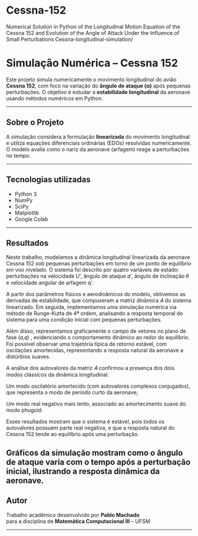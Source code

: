 # Cessna-152
Numerical Solution in Python of the Longitudinal Motion Equation of the Cessna 152 and Evolution of the Angle of Attack Under the Influence of Small Perturbations
Cessna-longitudinal-simulation/

# Simulação Numérica – Cessna 152

Este projeto simula numericamente o movimento longitudinal do avião **Cessna 152**, com foco na variação do **ângulo de ataque (α)** após pequenas perturbações. O objetivo é estudar a **estabilidade longitudinal** da aeronave usando métodos numéricos em Python.

---

##  Sobre o Projeto

A simulação considera a formulação **linearizada** do movimento longitudinal e utiliza equações diferenciais ordinárias (EDOs) resolvidas numericamente. O modelo avalia como o nariz da aeronave (arfagem) reage a perturbações no tempo.

---

## Tecnologias utilizadas

- Python 3
- NumPy
- SciPy
- Matplotlib
- Google Colab

---

## Resultados

Neste trabalho, modelamos a dinâmica longitudinal linearizada da aeronave Cessna 152 sob pequenas perturbações em torno de um ponto de equilíbrio em voo nivelado. O sistema foi descrito por quatro variáveis de estado: perturbações na velocidade 𝑈', ângulo de ataque 𝛼', ângulo de inclinação 𝜃 e velocidade angular de arfagem q'.

A partir dos parâmetros físicos e aerodinâmicos do modelo, obtivemos as derivadas de estabilidade, que compuseram a matriz dinâmica 𝐴 do sistema linearizado. Em seguida, implementamos uma simulação numérica via método de Runge-Kutta de 4ª ordem, analisando a resposta temporal do sistema para uma condição inicial com pequenas perturbações.

Além disso, representamos graficamente o campo de vetores no plano de fase (𝛼,𝑞) , evidenciando o comportamento dinâmico ao redor do equilíbrio. Foi possível observar uma trajetória típica de retorno estável, com oscilações amortecidas, representando a resposta natural da aeronave a distúrbios suaves.

A análise dos autovalores da matriz 𝐴 confirmou a presença dos dois modos clássicos da dinâmica longitudinal:

Um modo oscilatório amortecido (com autovalores complexos conjugados), que representa o modo de período curto da aeronave;

Um modo real negativo mais lento, associado ao amortecimento suave do modo phugoid.

Esses resultados mostram que o sistema é estável, pois todos os autovalores possuem parte real negativa, e que a resposta natural do Cessna 152 tende ao equilíbrio após uma perturbação.

Gráficos da simulação mostram como o ângulo de ataque varia com o tempo após a perturbação inicial, ilustrando a resposta dinâmica da aeronave.
---

## Autor

Trabalho acadêmico desenvolvido por **Pablo Machado**  
para a disciplina de **Matemática Computacional III** – UFSM

---

